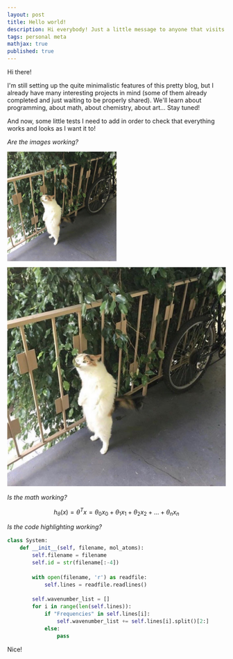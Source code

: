 ```yaml
---
layout: post
title: Hello world!
description: Hi everybody! Just a little message to anyone that visits before I actually upload any interesting content.
tags: personal meta
mathjax: true
published: true
---
```



Hi there!

I'm still setting up the quite minimalistic features of this pretty blog, but I already have many interesting projects in mind (some of them already completed and just waiting to be properly shared).
We'll learn about programming, about math, about chemistry, about art... Stay tuned!

And now, some little tests I need to add in order to check that everything works and looks as I want it to!

_Are the images working?_

<p class="full-width">
<img src="/public/img/leaf-man.jpg" width="50%" align="center"/>
</p>

![leaf man](/public/img/leaf-man.jpg)

_Is the math working?_

$$h_\theta(x)=\theta^T x = \theta_0 x_0 + \theta_1 x_1 + \theta_2 x_2 + ... + \theta_n x_n$$

_Is the code highlighting working?_

```python
class System:
    def __init__(self, filename, mol_atoms):
        self.filename = filename
        self.id = str(filename[:-4])

        with open(filename, 'r') as readfile:
            self.lines = readfile.readlines()

        self.wavenumber_list = []
        for i in range(len(self.lines)):
            if "Frequencies" in self.lines[i]:
                self.wavenumber_list += self.lines[i].split()[2:]
            else:
                pass
```

Nice!
